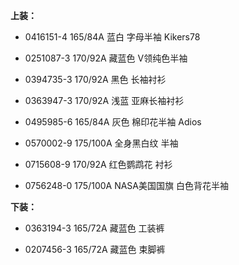 **上装：**

- 0416151-4 165/84A 蓝白 字母半袖 Kikers78

- 0251087-3 170/92A 藏蓝色 V领纯色半袖

- 0394735-3 170/92A 黑色 长袖衬衫

- 0363947-3 170/92A 浅蓝 亚麻长袖衬衫

- 0495985-6 165/84A 灰色 棉印花半袖 Adios

- 0570002-9 175/100A 全身黑白纹 半袖

- 0715608-9 170/92A 红色鹦鹉花 衬衫

- 0756248-0 175/100A NASA美国国旗 白色背花半袖


**下装：**

- 0363194-3 165/72A 藏蓝色 工装裤

- 0207456-3 165/72A 藏蓝色 束脚裤
